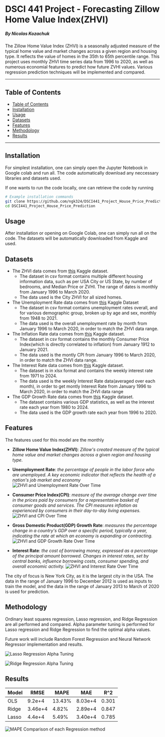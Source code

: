 
# DSCI 441 Project - Forecasting Zillow Home Value Index(ZHVI) 
##### By Nicolas Kozachuk

The Zillow Home Value Index (ZHVI) is a seasonally adjusted measure of the typical home value and market changes across a given region and housing type. It reflects the value of homes in the 35th to 65th percentile range. This project uses monthly ZHVI time series data from 1996 to 2020, as well as numerous economial features to predict how future ZVHI values. Various regression prediction techniques will be implemented and compared.

---

## Table of Contents
  - [Table of Contents](#table-of-contents)
  - [Installation](#installation)
  - [Usage](#usage)
  - [Datasets](#datasets)
  - [Features](#features)
  - [Methodology](#methodology)
  - [Results](#results)


---

## Installation

For simplest installation, one can simply open the Jupyter Notebook in Google colab and run all. The code automatically download any neccessary libraries and datasets used.

If one wants to run the code locally, one can retrieve the code by running 
```bash
# Example installation commands
git clone https://github.com/ngk324/DSCI441_Project_House_Price_Prediction.git
cd DSCI441_Project_House_Price_Prediction
```

## Usage
After installation or opening on Google Colab, one can simply run all on the code. The datasets will be automatically downloaded from Kaggle and used.

## Datasets
- The ZHVI data comes from [this](https://www.kaggle.com/datasets/paultimothymooney/zillow-house-price-data?select=Sale_Prices_City.csv) Kaggle dataset.
  - The dataset in csv format contains multiple different housing information data, such as per USA City or US State, by number of bedrooms, and Median Price or ZVHI. The range of dates is monthly from January 1996 to March 2020.
  -  The data used is the City ZHVI for all sized homes. 
- The Unemployment Rate data comes from [this](https://www.kaggle.com/datasets/axeltorbenson/unemployment-data-19482021) Kaggle Dataset
  - The dataset in csv format contains unemployment rates overall, and for various demographic group, broken up by age and sex, monthly from 1948 to 2021.
  - The data used is the overall unemployment rate by month from January 1996 to March 2020, in order to match the ZHVI data range.
- The Inflation Rate data comes from [this](https://www.kaggle.com/datasets/varpit94/us-inflation-data-updated-till-may-2021) Kaggle dataset.
  - The dataset in csv format contains the monthly Consumer Price Index(which is directly correlated to inflation) from January 1912 to January 2021.
  - The data used is the montly CPI from January 1996 to March 2020, in order to match the ZHVI data range.
- The Interest Rate data comes from [this](https://www.kaggle.com/datasets/raoofiali/us-interest-rate-weekly) Kaggle dataset.
  - The dataset is in xlsx format and contains the weekly interest rate from 1971 to 2024.
  - The data used is the weekly Interest Rate data(averaged over each month), in order to get montly Interest Rate from January 1996 to March 2020, in order to match the ZHVI data range
- The GDP Growth Rate data comes from [this](https://www.kaggle.com/datasets/rajkumarpandey02/economy-of-the-united-states) Kaggle dataset.
  - The dataset contains various GDP statistics, as well as the interest rate each year from 1980 to 2024.
  - The data used is the GDP growth rate each year from 1996 to 2020. 

## Features
The features used for this model are the monthly
- **Zillow Home Value Index(ZHVI)**: *Zillow's created measure of the typical home value and market changes across a given region and housing type.*
  
- **Unemployment Rate**: *the percentage of people in the labor force who are unemployed. A key economic indicator that reflects the health of a nation's job market and economy*
 ![ZHVI and Unemployment Rate Over Time](img/zhvi_unem.png)

- **Consumer Price Index(CPI)**: *measure of the average change over time in the prices paid by consumers for a representative basket of consumer goods and services. The CPI measures inflation as experienced by consumers in their day-to-day living expenses.*
![ZHVI and CPI Over Time](img/zhvi_cpi.png)

- **Gross Domestic Product(GDP) Growth Rate**: *measures the percentage change in a country's GDP over a specific period, typically a year, indicating the rate at which an economy is expanding or contracting.*
![ZHVI and GDP Growth Rate Over Time](img/zhvi_gdp.png)

- **Interest Rate**: *the cost of borrowing money, expressed as a percentage of the principal amount borrowed. Changes in interest rates, set by central banks, influence borrowing costs, consumer spending, and overall economic activity.*
![ZHVI and Interest Rate Over Time](img/zhvi_ir.png)


The city of focus is New York City, as it is the largest city in the USA. The data in the range of January 1996 to December 2012 is used as inputs to train the model, and the data in the range of January 2013 to March of 2020 is used for prediction. 




## Methodology
Ordinary least squares regression, Lasso regression, and Ridge Regression are all performed and compared. Alpha parameter tuning is performed for Lasso regression and Ridge Regression to find the optimal alpha values.

Future work will include Random Forest Regression and Neural Network Regressor implementation and results.

![Lasso Regression Alpha Tuning](img/lasso_alpha.png)

![Ridge Regression Alpha Tuning](img/ridge_alpha.png)


## Results

| Model | RMSE    | MAPE    | MAE     | R^2     |
|-------|---------|---------|---------|---------|
|OLS   |  9.2e+4    | 13.43% | 8.03e+4 | 0.301|           
|Ridge |3.46e+4|    4.82%    | 2.89e+4| 0.847 |
|Lasso | 4.4e+4    | 5.49% |   3.40e+4 | 0.785 |

![MAPE Comparison of each Regression method](img/comparison_plot.png)
